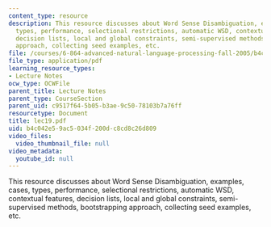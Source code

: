 ```yaml
---
content_type: resource
description: This resource discusses about Word Sense Disambiguation, examples, cases,
  types, performance, selectional restrictions, automatic WSD, contextual features,
  decision lists, local and global constraints, semi-supervised methods, bootstrapping
  approach, collecting seed examples, etc.
file: /courses/6-864-advanced-natural-language-processing-fall-2005/b4c042e59ac5034f200dc8cd8c26d809_lec19.pdf
file_type: application/pdf
learning_resource_types:
- Lecture Notes
ocw_type: OCWFile
parent_title: Lecture Notes
parent_type: CourseSection
parent_uid: c9517f64-5b05-b3ae-9c50-78103b7a76ff
resourcetype: Document
title: lec19.pdf
uid: b4c042e5-9ac5-034f-200d-c8cd8c26d809
video_files:
  video_thumbnail_file: null
video_metadata:
  youtube_id: null
---
```

This resource discusses about Word Sense Disambiguation, examples, cases, types, performance, selectional restrictions, automatic WSD, contextual features, decision lists, local and global constraints, semi-supervised methods, bootstrapping approach, collecting seed examples, etc.

